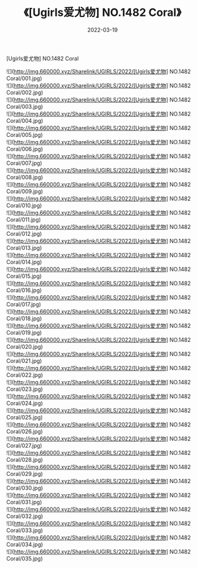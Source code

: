 ﻿---
layout: post
title:  《[Ugirls爱尤物] NO.1482 Coral》
date:   2022-03-19
img: http://img.660000.xyz/Sharelink/UGIRLS/2022/[Ugirls爱尤物] NO.1482 Coral/000.jpg
categories: [美女, 清纯, 唯美]
---

[Ugirls爱尤物] NO.1482 Coral

 ![](http://img.660000.xyz/Sharelink/UGIRLS/2022/[Ugirls爱尤物] NO.1482 Coral/001.jpg) <br>![](http://img.660000.xyz/Sharelink/UGIRLS/2022/[Ugirls爱尤物] NO.1482 Coral/002.jpg) <br>![](http://img.660000.xyz/Sharelink/UGIRLS/2022/[Ugirls爱尤物] NO.1482 Coral/003.jpg) <br>![](http://img.660000.xyz/Sharelink/UGIRLS/2022/[Ugirls爱尤物] NO.1482 Coral/004.jpg) <br>![](http://img.660000.xyz/Sharelink/UGIRLS/2022/[Ugirls爱尤物] NO.1482 Coral/005.jpg) <br>![](http://img.660000.xyz/Sharelink/UGIRLS/2022/[Ugirls爱尤物] NO.1482 Coral/006.jpg) <br>![](http://img.660000.xyz/Sharelink/UGIRLS/2022/[Ugirls爱尤物] NO.1482 Coral/007.jpg) <br>![](http://img.660000.xyz/Sharelink/UGIRLS/2022/[Ugirls爱尤物] NO.1482 Coral/008.jpg) <br>![](http://img.660000.xyz/Sharelink/UGIRLS/2022/[Ugirls爱尤物] NO.1482 Coral/009.jpg) <br>![](http://img.660000.xyz/Sharelink/UGIRLS/2022/[Ugirls爱尤物] NO.1482 Coral/010.jpg) <br>![](http://img.660000.xyz/Sharelink/UGIRLS/2022/[Ugirls爱尤物] NO.1482 Coral/011.jpg) <br>![](http://img.660000.xyz/Sharelink/UGIRLS/2022/[Ugirls爱尤物] NO.1482 Coral/012.jpg) <br>![](http://img.660000.xyz/Sharelink/UGIRLS/2022/[Ugirls爱尤物] NO.1482 Coral/013.jpg) <br>![](http://img.660000.xyz/Sharelink/UGIRLS/2022/[Ugirls爱尤物] NO.1482 Coral/014.jpg) <br>![](http://img.660000.xyz/Sharelink/UGIRLS/2022/[Ugirls爱尤物] NO.1482 Coral/015.jpg) <br>![](http://img.660000.xyz/Sharelink/UGIRLS/2022/[Ugirls爱尤物] NO.1482 Coral/016.jpg) <br>![](http://img.660000.xyz/Sharelink/UGIRLS/2022/[Ugirls爱尤物] NO.1482 Coral/017.jpg) <br>![](http://img.660000.xyz/Sharelink/UGIRLS/2022/[Ugirls爱尤物] NO.1482 Coral/018.jpg) <br>![](http://img.660000.xyz/Sharelink/UGIRLS/2022/[Ugirls爱尤物] NO.1482 Coral/019.jpg) <br>![](http://img.660000.xyz/Sharelink/UGIRLS/2022/[Ugirls爱尤物] NO.1482 Coral/020.jpg) <br>![](http://img.660000.xyz/Sharelink/UGIRLS/2022/[Ugirls爱尤物] NO.1482 Coral/021.jpg) <br>![](http://img.660000.xyz/Sharelink/UGIRLS/2022/[Ugirls爱尤物] NO.1482 Coral/022.jpg) <br>![](http://img.660000.xyz/Sharelink/UGIRLS/2022/[Ugirls爱尤物] NO.1482 Coral/023.jpg) <br>![](http://img.660000.xyz/Sharelink/UGIRLS/2022/[Ugirls爱尤物] NO.1482 Coral/024.jpg) <br>![](http://img.660000.xyz/Sharelink/UGIRLS/2022/[Ugirls爱尤物] NO.1482 Coral/025.jpg) <br>![](http://img.660000.xyz/Sharelink/UGIRLS/2022/[Ugirls爱尤物] NO.1482 Coral/026.jpg) <br>![](http://img.660000.xyz/Sharelink/UGIRLS/2022/[Ugirls爱尤物] NO.1482 Coral/027.jpg) <br>![](http://img.660000.xyz/Sharelink/UGIRLS/2022/[Ugirls爱尤物] NO.1482 Coral/028.jpg) <br>![](http://img.660000.xyz/Sharelink/UGIRLS/2022/[Ugirls爱尤物] NO.1482 Coral/029.jpg) <br>![](http://img.660000.xyz/Sharelink/UGIRLS/2022/[Ugirls爱尤物] NO.1482 Coral/030.jpg) <br>![](http://img.660000.xyz/Sharelink/UGIRLS/2022/[Ugirls爱尤物] NO.1482 Coral/031.jpg) <br>![](http://img.660000.xyz/Sharelink/UGIRLS/2022/[Ugirls爱尤物] NO.1482 Coral/032.jpg) <br>![](http://img.660000.xyz/Sharelink/UGIRLS/2022/[Ugirls爱尤物] NO.1482 Coral/033.jpg) <br>![](http://img.660000.xyz/Sharelink/UGIRLS/2022/[Ugirls爱尤物] NO.1482 Coral/034.jpg) <br>![](http://img.660000.xyz/Sharelink/UGIRLS/2022/[Ugirls爱尤物] NO.1482 Coral/035.jpg) <br>